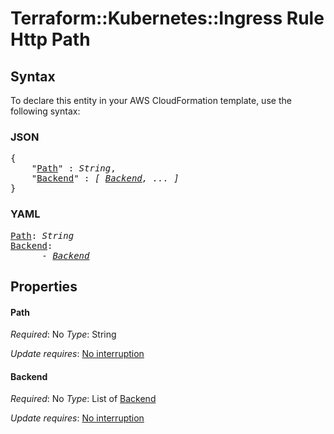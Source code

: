# Terraform::Kubernetes::Ingress Rule Http Path

## Syntax

To declare this entity in your AWS CloudFormation template, use the following syntax:

### JSON

<pre>
{
    "<a href="#path" title="Path">Path</a>" : <i>String</i>,
    "<a href="#backend" title="Backend">Backend</a>" : <i>[ <a href="rule-http-path-backend.md">Backend</a>, ... ]</i>
}
</pre>

### YAML

<pre>
<a href="#path" title="Path">Path</a>: <i>String</i>
<a href="#backend" title="Backend">Backend</a>: <i>
      - <a href="rule-http-path-backend.md">Backend</a></i>
</pre>

## Properties

#### Path

_Required_: No
_Type_: String

_Update requires_: [No interruption](https://docs.aws.amazon.com/AWSCloudFormation/latest/UserGuide/using-cfn-updating-stacks-update-behaviors.html#update-no-interrupt)

#### Backend

_Required_: No
_Type_: List of <a href="rule-http-path-backend.md">Backend</a>

_Update requires_: [No interruption](https://docs.aws.amazon.com/AWSCloudFormation/latest/UserGuide/using-cfn-updating-stacks-update-behaviors.html#update-no-interrupt)

